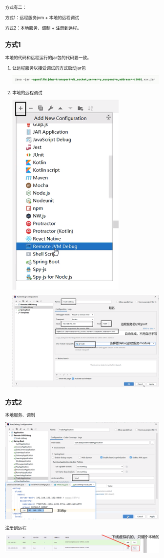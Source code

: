 方式有二：

方式1：远程服务jvm + 本地的远程调试

方式2：本地服务、调制 + 注册到远程。


## 方式1

本地的代码和远程运行的jar包的代码要一致。

1. 让远程服务以接受调试的方式启动jar包
    
    ![alt text](../../images/image-303.png)

2. 本地的远程调试
    
    ![alt text](../../images/image-304.png)

    ![alt text](../../images/image-305.png)

## 方式2

本地服务、调制

![alt text](../../images/image-306.png)

注册到远程

![alt text](../../images/image-309.png)

